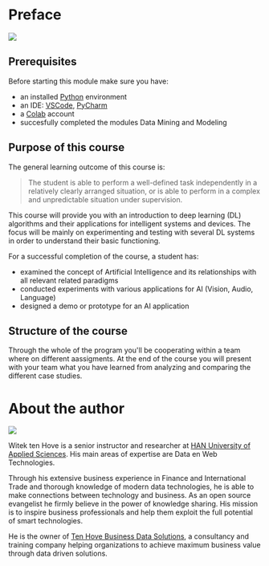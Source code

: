 # Preface

![](images/aimap.png)

## Prerequisites

Before starting this module make sure you have:

- an installed [Python](https://www.python.org/downloads/) environment
- an IDE: [VSCode](https://code.visualstudio.com), [PyCharm](https://www.jetbrains.com/pycharm/)
- a [Colab](https://colab.research.google.com/) account
- succesfully completed the modules Data Mining and Modeling

## Purpose of this course

The general learning outcome of this course is:

> The student is able to perform a well-defined task independently in a relatively clearly arranged situation, or is able to perform in a complex and unpredictable situation under supervision.

This course will provide you with an introduction to deep learning (DL) algorithms and their applications for intelligent systems and devices. The focus will be mainly on experimenting and testing with several DL systems in order to understand their basic functioning.

For a successful completion of the course, a student has:

- examined the concept of Artificial Intelligence and its relationships with all relevant related paradigms
- conducted experiments with various applications for AI (Vision, Audio, Language)
- designed a demo or prototype for an AI application

## Structure of the course

Through the whole of the program you'll be cooperating within a team where on different aassigments. At the end of the course you will present with your team what you have learned from analyzing and comparing the different case studies.

# About the author

![](images/me.png)

Witek ten Hove is a senior instructor and researcher at [HAN University of Applied Sciences](https://hanuniversity.com/en/). His main areas of expertise are Data en Web Technologies.

Through his extensive business experience in Finance and International Trade and thorough knowledge of modern data technologies, he is able to make connections between technology and business. As an open source evangelist he firmly believe in the power of knowledge sharing. His mission is to inspire business professionals and help them exploit the full potential of smart technologies.

He is the owner of [Ten Hove Business Data Solutions](http://www.businessdatasolutions.nl/), a consultancy and training company helping organizations to achieve maximum business value through data driven solutions.
